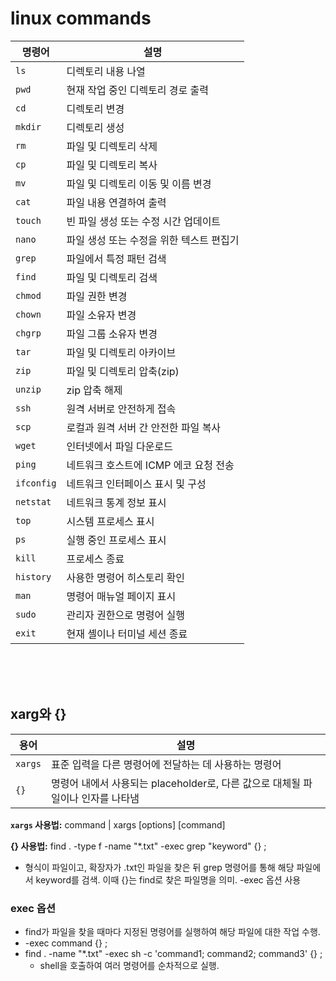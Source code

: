 # linux commands

| 명령어 | 설명 |
| ------ | ---- |
| `ls` | 디렉토리 내용 나열 |
| `pwd` | 현재 작업 중인 디렉토리 경로 출력 |
| `cd` | 디렉토리 변경 |
| `mkdir` | 디렉토리 생성 |
| `rm` | 파일 및 디렉토리 삭제 |
| `cp` | 파일 및 디렉토리 복사 |
| `mv` | 파일 및 디렉토리 이동 및 이름 변경 |
| `cat` | 파일 내용 연결하여 출력 |
| `touch` | 빈 파일 생성 또는 수정 시간 업데이트 |
| `nano` | 파일 생성 또는 수정을 위한 텍스트 편집기 |
| `grep` | 파일에서 특정 패턴 검색 |
| `find` | 파일 및 디렉토리 검색 |
| `chmod` | 파일 권한 변경 |
| `chown` | 파일 소유자 변경 |
| `chgrp` | 파일 그룹 소유자 변경 |
| `tar` | 파일 및 디렉토리 아카이브 |
| `zip` | 파일 및 디렉토리 압축(zip) |
| `unzip` | zip 압축 해제 |
| `ssh` | 원격 서버로 안전하게 접속 |
| `scp` | 로컬과 원격 서버 간 안전한 파일 복사 |
| `wget` | 인터넷에서 파일 다운로드 |
| `ping` | 네트워크 호스트에 ICMP 에코 요청 전송 |
| `ifconfig` | 네트워크 인터페이스 표시 및 구성 |
| `netstat` | 네트워크 통계 정보 표시 |
| `top` | 시스템 프로세스 표시 |
| `ps` | 실행 중인 프로세스 표시 |
| `kill` | 프로세스 종료 |
| `history` | 사용한 명령어 히스토리 확인 |
| `man` | 명령어 매뉴얼 페이지 표시 |
| `sudo` | 관리자 권한으로 명령어 실행 |
| `exit` | 현재 셸이나 터미널 세션 종료 |

<br><br><br>

## xarg와 {}
| 용어 | 설명 |
| ---- | ---- |
| `xargs` | 표준 입력을 다른 명령어에 전달하는 데 사용하는 명령어 |
| `{}` | 명령어 내에서 사용되는 placeholder로, 다른 값으로 대체될 파일이나 인자를 나타냄 |

**`xargs` 사용법:**
command | xargs [options] [command]

**{}  사용법:**
find . -type f -name "*.txt" -exec grep "keyword" {} \;
- 형식이 파일이고, 확장자가 .txt인 파일을 찾은 뒤 grep 명령어를 통해 해당 파일에서 keyword를 검색. 이때 {}는 find로 찾은 파일명을 의미. -exec 옵션 사용

###  exec 옵션
- find가 파일을 찾을 때마다 지정된 명령어를 실행하여 해당 파일에 대한 작업 수행.
- -exec command {} \;
- find . -name "*.txt" -exec sh -c 'command1; command2; command3' {} \;
  -  shell을 호출하여 여러 명령어를 순차적으로 실행.